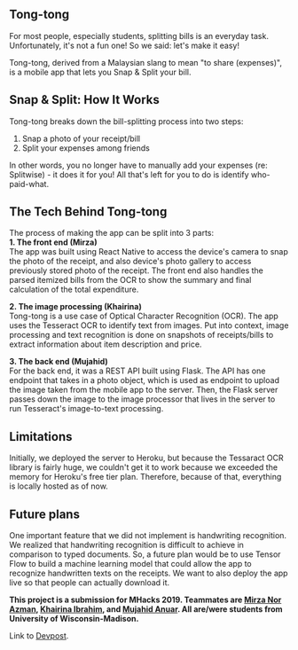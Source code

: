 ## Tong-tong
For most people, especially students, splitting bills is an everyday task. Unfortunately, it's not a fun one! So we said: let's make it easy!

Tong-tong, derived from a Malaysian slang to mean "to share (expenses)", is a mobile app that lets you Snap & Split your bill.

## Snap & Split: How It Works
Tong-tong breaks down the bill-splitting process into two steps:  
1) Snap a photo of your receipt/bill  
2) Split your expenses among friends    

In other words, you no longer have to manually add your expenses (re: Splitwise) - it does it for you! All that's left for you to do is identify who-paid-what.

## The Tech Behind Tong-tong
The process of making the app can be split into 3 parts:  
**1. The front end (Mirza)**     
The app was built using React Native to access the device's camera to snap the photo of the receipt, and also device's photo gallery to access previously stored photo of the receipt. The front end also handles the parsed itemized bills from the OCR to show the summary and final calculation of the total expenditure. 
    
**2. The image processing (Khairina)**   
Tong-tong is a use case of Optical Character Recognition (OCR). The app uses the Tesseract OCR to identify text from images. Put into context, image processing and text recognition is done on snapshots of receipts/bills to extract information about item description and price.
    
**3. The back end (Mujahid)**   
For the back end, it was a REST API built using Flask. The API has one endpoint that takes in a photo object, which is used as endpoint to upload the image taken from the mobile app to the server. Then, the Flask server passes down the image to the image processor that lives in the server to run Tesseract's image-to-text processing. 
 
## Limitations
Initially, we deployed the server to Heroku, but because the Tessaract OCR library is fairly huge, we couldn't get it to work because we exceeded the memory for Heroku's free tier plan. Therefore, because of that, everything is locally hosted as of now.

## Future plans
One important feature that we did not implement is handwriting recognition. We realized that handwriting recognition is difficult to achieve in comparison to typed documents. So, a future plan would be to use Tensor Flow to build a machine learning model that could allow the app to recognize handwritten texts on the receipts. We want to also deploy the app live so that people can actually download it.
  
**This project is a submission for MHacks 2019. Teammates are [Mirza Nor Azman](https://github.com/mirzanorazman), [Khairina Ibrahim](https://github.com/bintiibrahim), and [Mujahid Anuar](https://github.com/mujahidfa). All are/were students from University of Wisconsin-Madison.**

Link to [Devpost](https://devpost.com/software/tong-tong).
